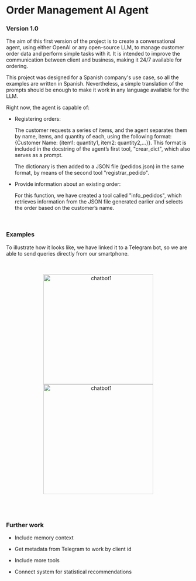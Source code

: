 # Order Management AI Agent

### Version 1.0

The aim of this first version of the project is to create a conversational agent, using either OpenAI or any open-source LLM, to manage customer order data and perform simple tasks with it. It is intended to improve the communication between client and business, making it 24/7 available for ordering. 

This project was designed for a Spanish company's use case, so all the examples are written in Spanish. Nevertheless, a simple translation of the prompts should be enough to make it work in any language available for the LLM.

Right now, the agent is capable of:

- Registering orders:

  The customer requests a series of items, and the agent separates them by name, items, and quantity of each, using the following format: {Customer Name: {item1: quantity1, item2: quantity2,...}}. This format is included in the docstring of the agent’s first tool,       "crear_dict", which also serves as a prompt.
  
  The dictionary is then added to a JSON file (pedidos.json) in the same format, by means of the second tool "registrar_pedido".

- Provide information about an existing order:

  For this function, we have created a tool called "info_pedidos", which retrieves information from the JSON file generated earlier and selects the order based on the customer’s name.
<br>

### Examples

To illustrate how it looks like, we have linked it to a Telegram bot, so we are able to send queries directly from our smartphone.
<br><br><br>
<div align="center">
  <img src="https://github.com/user-attachments/assets/8b1d3b0a-620d-48da-8aec-1b5e04558a2f" alt="chatbot1" width="300"/>   
  <img src="https://github.com/user-attachments/assets/63b8ff2a-1033-4e6c-b28b-6be805c97502" alt="chatbot1" width="300"/>
</div>
<br><br><br>

### Further work

  - Include memory context

  - Get metadata from Telegram to work by client id

  - Include more tools

  - Connect system for statistical recommendations

